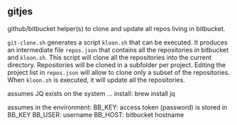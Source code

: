 ## gitjes

github/bitbucket helper(s) to clone and update all repos living in bitbucket.

`git-clone.sh` generates a script `kloon.sh` that can be executed. It produces an intermediate file `repos.json` that contains all the repositories in bitbucket and `kloon.sh`. This script will clone all the repositories into the current directory. Repositories will be cloned in a subfolder per project. Editing the project list in `repos.json` will allow to clone only a subset of the repositories. When `kloon.sh` is executed, it will update all the repositories.

assumes JQ exists on the system ...
install: brew install jq

assumes in the environment:
BB_KEY:    access token (password) is stored in BB_KEY
BB_USER:   username
BB_HOST:   bitbucket hostname
